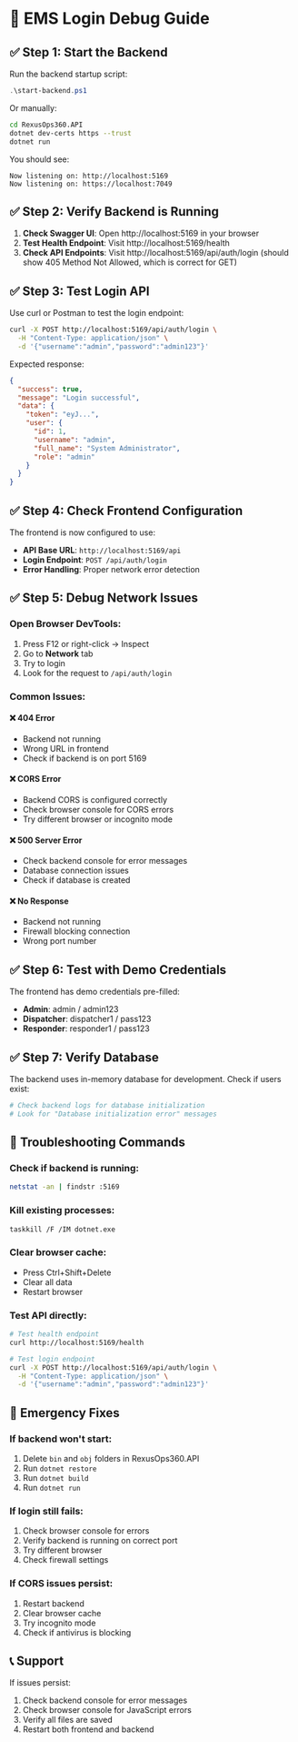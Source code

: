 # 🔧 EMS Login Debug Guide

## ✅ Step 1: Start the Backend

Run the backend startup script:
```powershell
.\start-backend.ps1
```

Or manually:
```bash
cd RexusOps360.API
dotnet dev-certs https --trust
dotnet run
```

You should see:
```
Now listening on: http://localhost:5169
Now listening on: https://localhost:7049
```

## ✅ Step 2: Verify Backend is Running

1. **Check Swagger UI**: Open http://localhost:5169 in your browser
2. **Test Health Endpoint**: Visit http://localhost:5169/health
3. **Check API Endpoints**: Visit http://localhost:5169/api/auth/login (should show 405 Method Not Allowed, which is correct for GET)

## ✅ Step 3: Test Login API

Use curl or Postman to test the login endpoint:

```bash
curl -X POST http://localhost:5169/api/auth/login \
  -H "Content-Type: application/json" \
  -d '{"username":"admin","password":"admin123"}'
```

Expected response:
```json
{
  "success": true,
  "message": "Login successful",
  "data": {
    "token": "eyJ...",
    "user": {
      "id": 1,
      "username": "admin",
      "full_name": "System Administrator",
      "role": "admin"
    }
  }
}
```

## ✅ Step 4: Check Frontend Configuration

The frontend is now configured to use:
- **API Base URL**: `http://localhost:5169/api`
- **Login Endpoint**: `POST /api/auth/login`
- **Error Handling**: Proper network error detection

## ✅ Step 5: Debug Network Issues

### Open Browser DevTools:
1. Press F12 or right-click → Inspect
2. Go to **Network** tab
3. Try to login
4. Look for the request to `/api/auth/login`

### Common Issues:

#### ❌ 404 Error
- Backend not running
- Wrong URL in frontend
- Check if backend is on port 5169

#### ❌ CORS Error
- Backend CORS is configured correctly
- Check browser console for CORS errors
- Try different browser or incognito mode

#### ❌ 500 Server Error
- Check backend console for error messages
- Database connection issues
- Check if database is created

#### ❌ No Response
- Backend not running
- Firewall blocking connection
- Wrong port number

## ✅ Step 6: Test with Demo Credentials

The frontend has demo credentials pre-filled:
- **Admin**: admin / admin123
- **Dispatcher**: dispatcher1 / pass123  
- **Responder**: responder1 / pass123

## ✅ Step 7: Verify Database

The backend uses in-memory database for development. Check if users exist:

```bash
# Check backend logs for database initialization
# Look for "Database initialization error" messages
```

## 🔧 Troubleshooting Commands

### Check if backend is running:
```bash
netstat -an | findstr :5169
```

### Kill existing processes:
```bash
taskkill /F /IM dotnet.exe
```

### Clear browser cache:
- Press Ctrl+Shift+Delete
- Clear all data
- Restart browser

### Test API directly:
```bash
# Test health endpoint
curl http://localhost:5169/health

# Test login endpoint
curl -X POST http://localhost:5169/api/auth/login \
  -H "Content-Type: application/json" \
  -d '{"username":"admin","password":"admin123"}'
```

## 🚨 Emergency Fixes

### If backend won't start:
1. Delete `bin` and `obj` folders in RexusOps360.API
2. Run `dotnet restore`
3. Run `dotnet build`
4. Run `dotnet run`

### If login still fails:
1. Check browser console for errors
2. Verify backend is running on correct port
3. Try different browser
4. Check firewall settings

### If CORS issues persist:
1. Restart backend
2. Clear browser cache
3. Try incognito mode
4. Check if antivirus is blocking

## 📞 Support

If issues persist:
1. Check backend console for error messages
2. Check browser console for JavaScript errors
3. Verify all files are saved
4. Restart both frontend and backend 